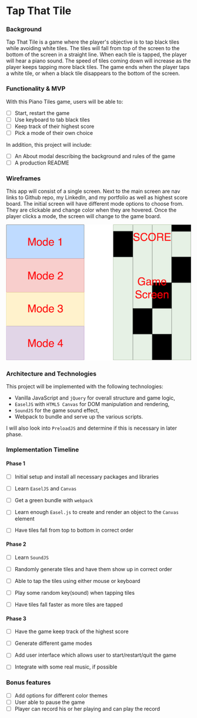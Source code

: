 # Tap That Tile

### Background

Tap That Tile is a game where the player's objective is to tap black tiles while avoiding white tiles. The tiles will fall from top of the screen to the bottom of the screen in a straight line. When each tile is tapped, the player will hear a piano sound. The speed of tiles coming down will increase as the player keeps tapping more black tiles. The game ends when the player taps a white tile, or when a black tile disappears to the bottom of the screen.


### Functionality & MVP  

With this Piano Tiles game, users will be able to:

- [ ] Start, restart the game
- [ ] Use keyboard to tab black tiles
- [ ] Keep track of their highest score
- [ ] Pick a mode of their own choice

In addition, this project will include:

- [ ] An About modal describing the background and rules of the game
- [ ] A production README

### Wireframes

This app will consist of a single screen. Next to the main screen are nav links to Github repo, my LinkedIn, and my portfolio as well as highest score board.
The initial screen will have different mode options to choose from. They are clickable and change color when they are hovered. Once the player clicks a mode, the screen will change to the game board.

![wireframes](./wireframe.png)

### Architecture and Technologies

This project will be implemented with the following technologies:

- Vanilla JavaScript and `jQuery` for overall structure and game logic,
- `EaselJS` with `HTML5 Canvas` for DOM manipulation and rendering,
- `SoundJS` for the game sound effect,
- Webpack to bundle and serve up the various scripts.

I will also look into `PreloadJS` and determine if this is necessary in later phase.

### Implementation Timeline

#### Phase 1
- [ ] Initial setup and install all necessary packages and libraries
- [ ] Learn `EaselJS` and `Canvas`
- [ ] Get a green bundle with `webpack`
- [ ] Learn enough `Easel.js` to create and render an object to the `Canvas` element
- [ ] Have tiles fall from top to bottom in correct order


#### Phase 2
- [ ] Learn `SoundJS`
- [ ] Randomly generate tiles and have them show up in correct order
- [ ] Able to tap the tiles using either mouse or keyboard
- [ ] Play some random key(sound) when tapping tiles
- [ ] Have tiles fall faster as more tiles are tapped


#### Phase 3
- [ ] Have the game keep track of the highest score
- [ ] Generate different game modes
- [ ] Add user interface which allows user to start/restart/quit the game
- [ ] Integrate with some real music, if possible


### Bonus features
- [ ] Add options for different color themes
- [ ] User able to pause the game
- [ ] Player can record his or her playing and can play the record
